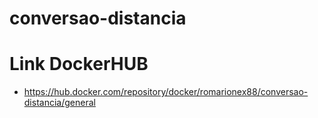 # conversao-distancia


# Link DockerHUB
- https://hub.docker.com/repository/docker/romarionex88/conversao-distancia/general
